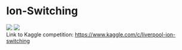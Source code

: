 # Ion-Switching
![](https://img.shields.io/badge/Code-Python-informational?style=flat&logo=<LOGO_NAME>&logoColor=white&color=bc2b7d) ![](https://img.shields.io/badge/Framework-JupyterNotebook-informational?style=flat&logo=<LOGO_NAME>&logoColor=white&color=bc2b7d)  
Link to Kaggle competition: https://www.kaggle.com/c/liverpool-ion-switching
